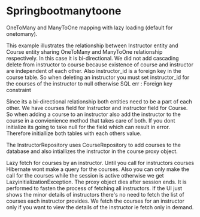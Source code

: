 # Springbootmanytoone
OneToMany and ManyToOne mapping with lazy loading (default for onetomany). 

This example illustrates the relationship between Instructor entity and Course entity sharing OneToMany and ManyToOne relationship respectively. In this case it is bi-directional. We did not add cascading delete from instructor to course because existence of course and instructor are independent of each other. Also instructor_id is a foreign key in the course table.
So when deleting an instructor you must set instructor_id for the courses of the instructor to null otherwise SQL err : Foreign key constraint

Since its a bi-directional relationship both entities need to be a part of each other. We have courses field for Instructor and instructor field for Course. So when adding a course to an instructor also add the instructor to the course in a convienience method that takes care of both. If you dont initialize its going to take null for the field which can result in error. Therefore initiallize both tables with each others value.

The InstructorRepository uses CourseRepository to add courses to the database and also intiallizes the instructor in the course proxy object. 

Lazy fetch for courses by an instructor.
Until you call for instructors courses Hibernate wont make a query for the courses. Also you can only make the call for the courses
while the session is active otherwise we get LazyinitializationException. The proxy object dies after session ends.
It is performed to fasten the process of fetching all instructors. If the UI just shows the minor details of instructors there's no
need to fetch the list of courses each instructor provides. We fetch the courses for an instructor only if you want to view the details
of the instructor ie fetch only in demand.



